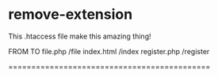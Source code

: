 # remove-extension

This .htaccess file make this amazing thing!

FROM              TO
file.php        /file
index.html      /index
register.php    /register

============================================
